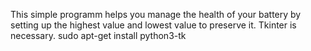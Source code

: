 This simple programm helps you manage the health of your battery by setting up the highest value and lowest value to preserve it.
Tkinter is necessary.
sudo apt-get install python3-tk
